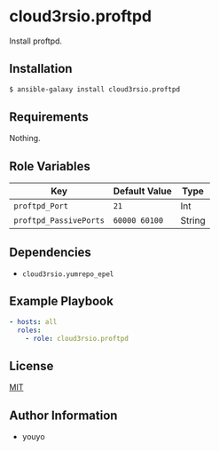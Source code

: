 cloud3rsio.proftpd
=========

Install proftpd.

Installation
------------

```bash
$ ansible-galaxy install cloud3rsio.proftpd
```

Requirements
------------

Nothing.

Role Variables
--------------

| Key | Default Value | Type |
| ------------- | ------------- | ------------- |
| `proftpd_Port` | `21` | Int |
| `proftpd_PassivePorts` | `60000 60100` | String |

Dependencies
------------

- `cloud3rsio.yumrepo_epel`

Example Playbook
----------------

```yaml
- hosts: all
  roles:
    - role: cloud3rsio.proftpd
```

License
-------

[MIT](LICENSE)

Author Information
------------------

- youyo
